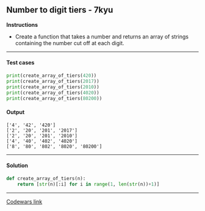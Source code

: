 ## Number to digit tiers - 7kyu

**Instructions**

- Create a function that takes a number and returns an array of strings containing the number cut off at each digit.

---

#### Test cases

```python
print(create_array_of_tiers(420))
print(create_array_of_tiers(2017))
print(create_array_of_tiers(2010))
print(create_array_of_tiers(4020))
print(create_array_of_tiers(80200))
```

#### Output

```
['4', '42', '420']
['2', '20', '201', '2017']
['2', '20', '201', '2010']
['4', '40', '402', '4020']
['8', '80', '802', '8020', '80200']
```

---

#### Solution

```python
def create_array_of_tiers(n):
    return [str(n)[:i] for i in range(1, len(str(n))+1)]
```

---

[Codewars link](https://www.codewars.com/kata/586bca7fa44cfc833e00005c)
